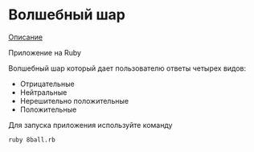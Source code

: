 # Волшебный шар

[Описание](https://ru.wikipedia.org/wiki/Magic_8_ball)

Приложение на Ruby

Волшебный шар который дает пользователю ответы четырех видов:
- Отрицательные
- Нейтральные
- Нерешительно положительные
- Положительные

Для запуска приложения используйте команду

    ruby 8ball.rb
